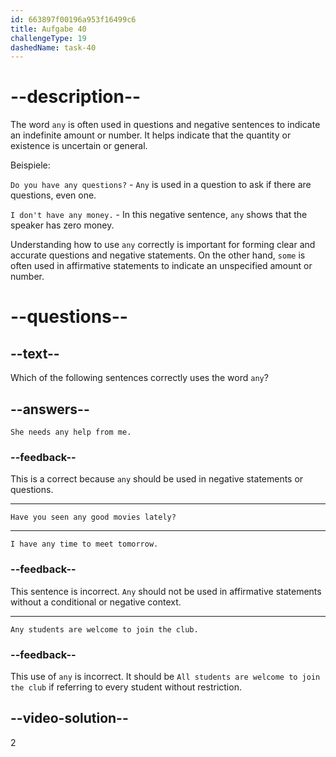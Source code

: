 ```yaml
---
id: 663897f00196a953f16499c6
title: Aufgabe 40
challengeType: 19
dashedName: task-40
---
```


# --description--

The word `any` is often used in questions and negative sentences to indicate an indefinite amount or number. It helps indicate that the quantity or existence is uncertain or general.

Beispiele:

`Do you have any questions?` - `Any` is used in a question to ask if there are questions, even one.

`I don't have any money.` - In this negative sentence, `any` shows that the speaker has zero money.

Understanding how to use `any` correctly is important for forming clear and accurate questions and negative statements. On the other hand, `some` is often used in affirmative statements to indicate an unspecified amount or number.

# --questions--

## --text--

Which of the following sentences correctly uses the word `any`?

## --answers--

`She needs any help from me.`

### --feedback--

This is a correct because `any` should be used in negative statements or questions.

---

`Have you seen any good movies lately?`

---

`I have any time to meet tomorrow.`

### --feedback--

This sentence is incorrect. `Any` should not be used in affirmative statements without a conditional or negative context.

---

`Any students are welcome to join the club.`

### --feedback--

This use of `any` is incorrect. It should be `All students are welcome to join the club` if referring to every student without restriction.

## --video-solution--

2

